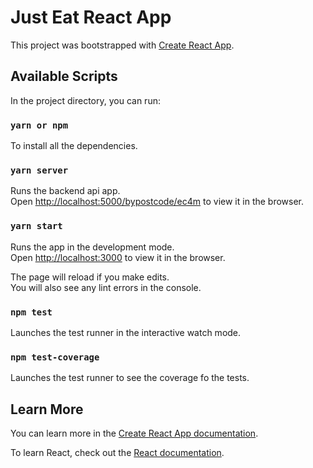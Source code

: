 # Just Eat React App

This project was bootstrapped with [Create React App](https://github.com/facebook/create-react-app).

## Available Scripts

In the project directory, you can run:

### `yarn or npm`

To install all the dependencies.

### `yarn server`

Runs the backend api app.\
Open [http://localhost:5000/bypostcode/ec4m](http://localhost:5000/bypostcode/ec4m) to view it in the browser.

### `yarn start`

Runs the app in the development mode.\
Open [http://localhost:3000](http://localhost:3000) to view it in the browser.

The page will reload if you make edits.\
You will also see any lint errors in the console.

### `npm test`

Launches the test runner in the interactive watch mode.

### `npm test-coverage`

Launches the test runner to see the coverage fo the tests.

## Learn More

You can learn more in the [Create React App documentation](https://facebook.github.io/create-react-app/docs/getting-started).

To learn React, check out the [React documentation](https://reactjs.org/).
